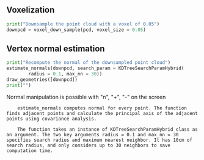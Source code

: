 ## Voxelization

```python
print("Downsample the point cloud with a voxel of 0.05")
downpcd = voxel_down_sample(pcd, voxel_size = 0.05)
```



## Vertex normal estimation

```python
print("Recompute the normal of the downsampled point cloud")
estimate_normals(downpcd, search_param = KDTreeSearchParamHybrid(
        radius = 0.1, max_nn = 30))
draw_geometries([downpcd])
print("")
```

Normal manipulation is possible with "n", "+", "-" on the screen

        estimate_normals computes normal for every point. The function finds adjacent points and calculate the principal axis of the adjacent points using covariance analysis.
        
        The function takes an instance of KDTreeSearchParamHybrid class as an argument. The two key arguments radius = 0.1 and max_nn = 30 specifies search radius and maximum nearest neighbor. It has 10cm of search radius, and only considers up to 30 neighbors to save computation time.
        

